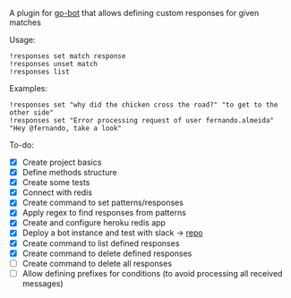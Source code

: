 A plugin for [go-bot](https://github.com/go-chat-bot/bot) that allows defining custom responses for given matches

Usage: 
```
!responses set match response
!responses unset match
!responses list
```

Examples:
```
!responses set "why did the chicken cross the road?" "to get to the other side"
!responses set "Error processing request of user fernando.almeida" "Hey @fernando, take a look"
```

To-do:
- [x] Create project basics
- [x] Define methods structure
- [x] Create some tests
- [x] Connect with redis
- [x] Create command to set patterns/responses
- [x] Apply regex to find responses from patterns
- [x] Create and configure heroku redis app
- [x] Deploy a bot instance and test with slack -> [repo](https://github.com/fernand-o/got-bot-heroku)
- [x] Create command to list defined responses
- [x] Create command to delete defined responses
- [ ] Create command to delete all responses
- [ ] Allow defining prefixes for conditions (to avoid processing all received messages)
